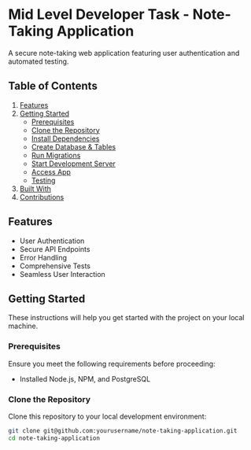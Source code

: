 # Mid Level Developer Task - Note-Taking Application

A secure note-taking web application featuring user authentication and automated testing.

## Table of Contents

1. [Features](#features)
2. [Getting Started](#getting-started)
    * [Prerequisites](#prerequisites)
    * [Clone the Repository](#clone-the-repository)
    * [Install Dependencies](#install-dependencies)
    * [Create Database & Tables](#create-database--tables)
    * [Run Migrations](#run-migrations)
    * [Start Development Server](#start-development-server)
    * [Access App](#access-app)
    * [Testing](#testing)
3. [Built With](#built-with)
4. [Contributions](#contributions)

## Features <a name="features"></a>

- User Authentication
- Secure API Endpoints
- Error Handling
- Comprehensive Tests
- Seamless User Interaction

## Getting Started <a name="getting-started"></a>

These instructions will help you get started with the project on your local machine.

### Prerequisites <a name="prerequisites"></a>

Ensure you meet the following requirements before proceeding:

* Installed Node.js, NPM, and PostgreSQL

### Clone the Repository <a name="clone-the-repository"></a>

Clone this repository to your local development environment:

```bash
git clone git@github.com:yourusername/note-taking-application.git
cd note-taking-application
